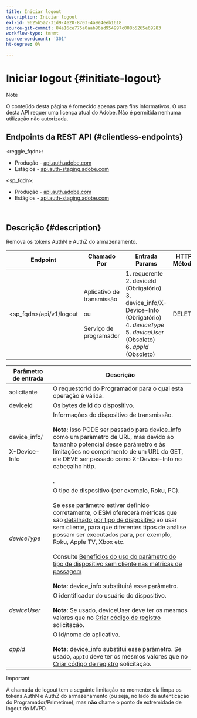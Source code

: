 ```yaml
---
title: Iniciar logout
description: Iniciar logout
exl-id: 9625b5a2-31d9-4e20-8703-4a9e4eeb1618
source-git-commit: 84a16ce775a0aab96ad954997c008b5265e69283
workflow-type: tm+mt
source-wordcount: '301'
ht-degree: 0%

---
```


# Iniciar logout {#initiate-logout}

>[!NOTE]
>
>O conteúdo desta página é fornecido apenas para fins informativos. O uso desta API requer uma licença atual do Adobe. Não é permitida nenhuma utilização não autorizada.

## Endpoints da REST API {#clientless-endpoints}

&lt;reggie_fqdn>:

* Produção - [api.auth.adobe.com](http://api.auth.adobe.com/)
* Estágios - [api.auth-staging.adobe.com](http://api.auth-staging.adobe.com/)

&lt;sp_fqdn>:

* Produção - [api.auth.adobe.com](http://api.auth.adobe.com/)
* Estágios - [api.auth-staging.adobe.com](http://api.auth-staging.adobe.com/)

</br>

## Descrição {#description}

Remova os tokens AuthN e AuthZ do armazenamento.


| Endpoint | Chamado  </br>Por | Entrada   </br>Params | HTTP  </br>Método | Resposta | HTTP  </br>Resposta |
| --- | --- | --- | --- | --- | --- |
| &lt;sp_fqdn>/api/v1/logout | Aplicativo de transmissão</br></br>ou</br></br>Serviço de programador | 1. requerente</br>2.  deviceId (Obrigatório)</br>3.  device_info/X-Device-Info (Obrigatório)</br>4.  _deviceType_</br> 5.  _deviceUser_ (Obsoleto)</br>6.  _appId_ (Obsoleto) | DELETE | Nenhum | 204 |


| Parâmetro de entrada | Descrição |
| --- | --- |
| solicitante | O requestorId do Programador para o qual esta operação é válida. |
| deviceId | Os bytes de id do dispositivo. |
| device_info/</br></br>X-Device-Info | Informações do dispositivo de transmissão.</br></br>**Nota**: isso PODE ser passado para device_info como um parâmetro de URL, mas devido ao tamanho potencial desse parâmetro e às limitações no comprimento de um URL do GET, ele DEVE ser passado como X-Device-Info no cabeçalho http. </br></br><!--See the full details in [Passing Device and Connection Information](http://tve.helpdocsonline.com/passing-device-information)-->. |
| _deviceType_ | O tipo de dispositivo (por exemplo, Roku, PC).</br></br>Se esse parâmetro estiver definido corretamente, o ESM oferecerá métricas que são [detalhado por tipo de dispositivo](/help/authentication/entitlement-service-monitoring-overview.md#clientless_device_type) ao usar sem cliente, para que diferentes tipos de análise possam ser executados para, por exemplo, Roku, Apple TV, Xbox etc.</br></br>Consulte [Benefícios do uso do parâmetro do tipo de dispositivo sem cliente nas métricas de passagem ](/help/authentication/benefits-of-using-the-clientless-devicetype-parameter-in-pass-metrics.md)</br></br>**Nota**: device_info substituirá esse parâmetro. |
| _deviceUser_ | O identificador do usuário do dispositivo.</br></br>**Nota**: Se usado, deviceUser deve ter os mesmos valores que no [Criar código de registro](/help/authentication/registration-code-request.md) solicitação. |
| _appId_ | O id/nome do aplicativo. </br></br>**Nota**: device_info substitui esse parâmetro. Se usado, `appId` deve ter os mesmos valores que no [Criar código de registro](/help/authentication/registration-code-request.md) solicitação. |

>[!IMPORTANT]
> 
>A chamada de logout tem a seguinte limitação no momento: ela limpa os tokens AuthN e AuthZ do armazenamento (ou seja, no lado de autenticação do Programador/Primetime), mas **não** chame o ponto de extremidade de logout do MVPD.
